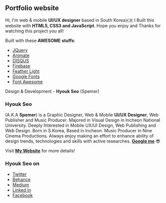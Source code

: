 ## Portfolio website  
Hi, I'm web & mobile __UI/UX designer__ based in South Korea🇰🇷 I Built this website with __HTML5, CSS3 and JavaScript__. Hope you enjoy and Thanks for watching this project you all!  
  
Built with these __AWESOME stuffs__:
* [JQuery][jquery]
* [Animate][animate]
* [DISQUS][disqus]
* [Firebase][firebase]
* [Feather Light][feather]
* [Google Fonts][googlefonts]
* [Font Awesome][fontawesome]  
  
Design & Development - __Hyouk Seo__ (Spemer)  
  
  
### Hyouk Seo  
(A.K.A __Spemer__) is a Graphic Designer, Web & Mobile __UI/UX Designer__, Web Publisher and Music Producer. Majored in Visual Design in Incheon National University. Deeply Interested in Mobile UX/UI Design, Web Publishing and Web Design. Born in S.Korea, Based in Incheon. Music Producer in Nine Cinema Productions. Always enjoy making an effort to enhance ability of design trends, technologies and skills with active researches. __[Google me][googleme]__ 😎  
  
Visit __[My Website][spemer]__ for more details!  
  
  
### Hyouk Seo on  
* [Twitter][twitter]
* [Behance][behance]
* [Medium][medium]
* [Linked In][linkedin]  
* [Facebook][fb]
  
  

[jquery]: https://jquery.com/
[animate]: https://daneden.github.io/animate.css/
[disqus]: https://disqus.com/
[firebase]: https://firebase.google.com/
[feather]: https://github.com/noelboss/featherlight
[googlefonts]: https://fonts.google.com/specimen/Roboto
[fontawesome]: http://fontawesome.io/

[spemer]: https://spemer.com/
[googleme]: https://www.google.co.kr/?gfe_rd=cr&ei=2KVsWaTjKrHz8AfP1qz4Bw&gws_rd=ssl#q=spemer

[medium]: https://medium.com/@spemer
[twitter]: https://twitter.com/OfficialSpemer
[behance]: https://behance.net/spemer
[fb]: https://www.facebook.com/ghsspower
[linkedin]: https://www.linkedin.com/in/hyouk-seo-0b6801122/